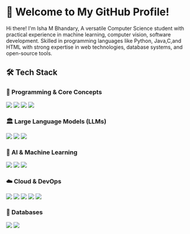 # 🚀 Welcome to My GitHub Profile!  
Hi there! I'm Isha M Bhandary, A versatile Computer Science student with practical experience in machine learning, computer vision, software development. Skilled in programming languages like Python, Java,C,and HTML with strong expertise in web 
technologies, database systems, and open-source tools. 
## 🛠 Tech Stack  

### 🔹 Programming & Core Concepts  
<p align="left">  
<img src="https://img.shields.io/badge/Python-3776AB?style=for-the-badge&logo=python&logoColor=white" />  
<img src="https://img.shields.io/badge/HTML-000000?style=for-the-badge&logo=flask&logoColor=white" />  
<img src="https://img.shields.io/badge/React.js-FF6F00?style=for-the-badge&logo=tensorflow&logoColor=white" />  
<img src="https://img.shields.io/badge/java-EE4C2C?style=for-the-badge&logo=pytorch&logoColor=white" />  
</p>  

### 🏛 Large Language Models (LLMs)  
<p align="left">  
<img src="https://img.shields.io/badge/GPT-005571?style=for-the-badge&logo=openai&logoColor=white" />  
<img src="https://img.shields.io/badge/BERT-1F425F?style=for-the-badge&logo=google&logoColor=white" />  
<img src="https://img.shields.io/badge/LLaMA-FF4500?style=for-the-badge" />  
</p>  

### 🤖 AI & Machine Learning  
<p align="left">  
<img src="https://img.shields.io/badge/Machine%20Learning-FF6F00?style=for-the-badge&logo=mlflow&logoColor=white" />  
<img src="https://img.shields.io/badge/Deep%20Learning-FF0000?style=for-the-badge&logo=pytorch&logoColor=white" />  
<img src="https://img.shields.io/badge/Vector%20DB-005571?style=for-the-badge&logo=redis&logoColor=white" />  
</p>  

### ☁️ Cloud & DevOps  
<p align="left">  
<img src="https://img.shields.io/badge/AWS-232F3E?style=for-the-badge&logo=amazon-aws&logoColor=white" />  
<img src="https://img.shields.io/badge/Google%20Cloud-4285F4?style=for-the-badge&logo=google-cloud&logoColor=white" />  
<img src="https://img.shields.io/badge/Azure-0078D4?style=for-the-badge&logo=microsoft-azure&logoColor=white" />  
<img src="https://img.shields.io/badge/Docker-2496ED?style=for-the-badge&logo=docker&logoColor=white" />  
<img src="https://img.shields.io/badge/Kubernetes-326CE5?style=for-the-badge&logo=kubernetes&logoColor=white" />  
</p>  

### 💾 Databases  
<p align="left">  
<img src="https://img.shields.io/badge/SQL-4479A1?style=for-the-badge&logo=mysql&logoColor=white" />  
<img src="https://img.shields.io/badge/Vector%20DB-005571?style=for-the-badge&logo=redis&logoColor=white" />  
</p>  
